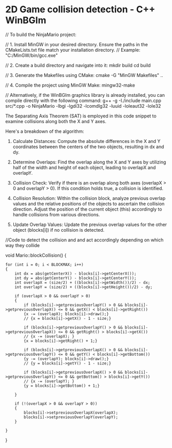 # 2D Game collision detection - C++ WinBGIm
// To build the NinjaMario project:

// 1. Install MinGW in your desired directory. Ensure the paths in the CMakeLists.txt file match your installation directory.
//    Example: "C:/MinGW/bin/gcc.exe"

// 2. Create a build directory and navigate into it:
mkdir build
cd build

// 3. Generate the Makefiles using CMake:
cmake -G "MinGW Makefiles" ..

// 4. Compile the project using MinGW Make:
mingw32-make

// Alternatively, if the WinBGIm graphics library is already installed, you can compile directly with the following command:
g++ -g -I./include main.cpp src/*.cpp -o NinjaMario -lbgi -lgdi32 -lcomdlg32 -luuid -loleaut32 -lole32

The Separating Axis Theorem (SAT) is employed in this code snippet to examine collisions along both the X and Y axes.

Here's a breakdown of the algorithm:

1. Calculate Distances:
Compute the absolute differences in the X and Y coordinates between the centers of the two objects, resulting in dx and dy.

2. Determine Overlaps:
Find the overlap along the X and Y axes by utilizing half of the width and height of each object, leading to overlapX and overlapY.

3. Collision Check:
Verify if there is an overlap along both axes (overlapX > 0 and overlapY > 0). If this condition holds true, a collision is identified.

4. Collision Resolution:
Within the collision block, analyze previous overlap values and the relative positions of the objects to ascertain the collision direction. Adjust the position of the current object (this) accordingly to handle collisions from various directions.

5. Update Overlap Values:
Update the previous overlap values for the other object (blocks[i]) if no collision is detected.

//Code to detect the collision and and act accordingly depending on which way they collide

void Mario::blockCollision()
{   

    for (int i = 0; i < BLOCKMAX; i++)
    {
        int dx = abs(getCenterX() - blocks[i]->getCenterX());
        int dy = abs(getCenterY() - blocks[i]->getCenterY());
        int overlapX = (size/2) + ((blocks[i]->getWidth())/2) - dx;
        int overlapY = (size/2) + ((blocks[i]->getHeight())/2) - dy;

        if (overlapX > 0 && overlapY > 0)
        {
            if (blocks[i]->getpreviousOverlapY() > 0 && blocks[i]->getpreviousOverlapX() <= 0 && getX() < blocks[i]->getRight()) 
            {x -= (overlapX); blocks[i]->draw();}
            // {x = blocks[i]->getX() - 1 - size;}

            if (blocks[i]->getpreviousOverlapY() > 0 && blocks[i]->getpreviousOverlapX() <= 0 && getRight() > blocks[i]->getX()) 
            // {x -= (overlapX); } 
            {x = blocks[i]->getRight() + 1;}

            if (blocks[i]->getpreviousOverlapX() > 0 && blocks[i]->getpreviousOverlapY() <= 0 && getY() < blocks[i]->getBottom())  
            {y -= (overlapY); blocks[i]->draw();}
            // {y = blocks[i]->getY() - 1 - size;}

            if (blocks[i]->getpreviousOverlapX() > 0 && blocks[i]->getpreviousOverlapY() <= 0 && getBottom() > blocks[i]->getY())  
            // {x -= (overlapY); } 
            {y = blocks[i]->getBottom() + 1;}

        }   

        if (!(overlapX > 0 && overlapY > 0))
        {
            blocks[i]->setpreviousOverlapX(overlapX);
            blocks[i]->setpreviousOverlapY(overlapY); 
        }

    }

}

